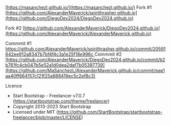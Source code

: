 [https://masanchezl.github.io/](https://masanchezl.github.io/)
Fork #1 [https://github.com/AlexanderMaverick/spirithrasher.github.io](https://github.com/DiegoDev2024/DiegoDev2024.github.io)

Fork #2 [https://github.com/AlexanderMaverick/DiegoDev2024.github.io](https://github.com/AlexanderMaverick/AlexanderMaverick.github.io)

Commmit #1 [https://github.com/AlexanderMaverick/spirithrasher.github.io/commit/20591642ee912a8347b7bf4f4c3a1e25f18e996c
](https://github.com/MaSanchezL/DiegoDev2024.github.io/commit/a3e6df8c1a09738ede031a827fbd36d6a0393da9)
Commmit #2 [https://github.com/AlexanderMaverick/DiegoDev2024.github.io/commit/b2b761fc4cb047b5e52a1d0dea2daf7b05397739](https://github.com/MaSanchezL/AlexanderMaverick.github.io/commit/eae1aa40ff664157c121f25a888419ec5c2ef8c3)

Licence

* Start Bootstrap - Freelancer v7.0.7 (https://startbootstrap.com/theme/freelancer)
* Copyright 2013-2023 Start Bootstrap
* Licensed under MIT (https://github.com/StartBootstrap/startbootstrap-freelancer/blob/master/LICENSE)
